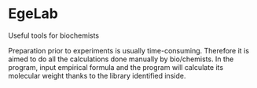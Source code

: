 # EgeLab
Useful tools for biochemists

Preparation prior to experiments is usually time-consuming. Therefore it is aimed to do all the calculations done manually by bio/chemists. 
In the program, input empirical formula and the program will calculate its molecular weight thanks to the library identified inside. 

